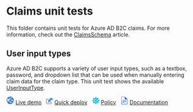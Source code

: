 # Claims unit tests

This folder contains unit tests for Azure AD B2C claims. For more information, check out the [ClaimsSchema](https://docs.microsoft.com/azure/active-directory-b2c/claimsschema) article.

## User input types

Azure AD B2C supports a variety of user input types, such as a textbox, password, and dropdown list that can be used when manually entering claim data for the claim type. This unit test shows the available [UserInputType](https://docs.microsoft.com/azure/active-directory-b2c/claimsschema#userinputtype). 

![live demo](../media/demo.png) [Live demo](https://b2clivedemo.b2clogin.com/b2clivedemo.onmicrosoft.com/Claim_UserInputTypes_All/oauth2/v2.0/authorize?client_id=cfaf887b-a9db-4b44-ac47-5efff4e2902c&nonce=defaultNonce&redirect_uri=https%3A%2F%2Fjwt.ms&scope=openid&response_type=id_token&prompt=login) &nbsp; ![Quick deploy](../media/deploy.png) [Quick deploy](https://b2ciefsetupapp.azurewebsites.net/)  &nbsp; ![policy](../media/policy.png) [Policy](CT_AndClaims.xml) &nbsp;  ![documentation](../media/doc.png) [Documentation](https://docs.microsoft.com/azure/active-directory-b2c/claimsschema#userinputtype)

